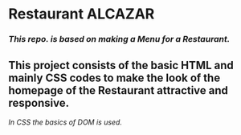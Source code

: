 # Restaurant ALCAZAR


 ### *This repo. is based on making a Menu for a Restaurant.*




## This project consists of the basic HTML and mainly CSS codes to make the look of the homepage of the Restaurant attractive and responsive.

  _In CSS the basics of DOM is used._
